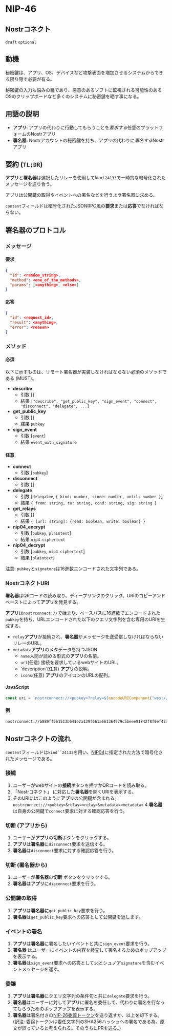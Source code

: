 NIP-46
======

Nostrコネクト
------------------------

`draft` `optional`

## 動機

秘密鍵は、アプリ、OS、デバイスなど攻撃表面を増加させるシステムからできる限り隠す必要が有る。

秘密鍵の入力も悩みの種であり、悪意のあるソフトに監視される可能性のあるOSのクリップボードなど多くのシステムに秘密鍵を晒す事になる。


## 用語の説明

* **アプリ**: アプリの代わりに行動してもらうことを*要求する*任意のプラットフォームのNostrアプリ
* **署名器**: Nostrアカウントの秘密鍵を持ち、アプリの代わりに*署名する*Nostrアプリ


## 要約 (`TL;DR`)

 
**アプリ**と**署名器**は選択したリレーを使用してkind `24133`で一時的な暗号化されたメッセージを送り合う。

アプリは公開鍵の取得やイベントへの署名などを行うよう署名器に求める。

`content`フィールドは暗号化されたJSONRPC風の**要求**または**応答**でなければならない。

## 署名器のプロトコル

### メッセージ

#### 要求

```json
{
  "id": <random_string>,
  "method": <one_of_the_methods>,
  "params": [<anything>, <else>]
}
```

#### 応答

```json
{
  "id": <request_id>,
  "result": <anything>,
  "error": <reason>
}
```

### メソッド


#### 必須

以下に示すものは、リモート署名器が実装しなければならない必須のメソッドである (MUST)。

- **describe**
  - 引数 []
  - 結果 `["describe", "get_public_key", "sign_event", "connect", "disconnect", "delegate", ...]`  
- **get_public_key**
  - 引数 []
  - 結果 `pubkey` 
- **sign_event**
  - 引数 [`event`]
  - 結果 `event_with_signature` 

#### 任意


- **connect**
  - 引数 [`pubkey`]
- **disconnect**
  - 引数 []
- **delegate** 
  - 引数 [`delegatee`, `{ kind: number, since: number, until: number }`]
  - 結果 `{ from: string, to: string, cond: string, sig: string }`
- **get_relays**
  - 引数 []
  - 結果 `{ [url: string]: {read: boolean, write: boolean} }` 
- **nip04_encrypt**
  - 引数 [`pubkey`, `plaintext`]
  - 結果 `nip4 ciphertext`
- **nip04_decrypt**
  - 引数 [`pubkey`, `nip4 ciphertext`]
  - 結果 [`plaintext`]


注意: `pubkey`と`signature`は16進数エンコードされた文字列である。


### NostrコネクトURI

**署名器**はQRコードの読み取り、ディープリンクのクリック、URIのコピーアンドペーストによって**アプリ**を発見する。

**アプリ**は`nostrconnect://`で始まり、ベースパスに16進数でエンコードされた`pubkey`を持ち、URLエンコードされた以下のクエリ文字列を含む専用のURIを生成する。

- `relay`**アプリ**が接続され、**署名器**がメッセージを送受信しなければならないリレーのURL。
- `metadata`**アプリ**のメタデータを持つJSON
    - `name`人間が読める形式の**アプリ**の名前。
    - `url`(任意) 接続を要求しているwebサイトのURL。
    - 'description`(任意) **アプリ**の説明。
    - `icons`(任意) **アプリ**のアイコンのURLの配列。

#### JavaScript

```js
const uri = `nostrconnect://<pubkey>?relay=${encodeURIComponent("wss://relay.damus.io")}&metadata=${encodeURIComponent(JSON.stringify({"name": "Example"}))}`
```

#### 例
```sh
nostrconnect://b889ff5b1513b641e2a139f661a661364979c5beee91842f8f0ef42ab558e9d4?relay=wss%3A%2F%2Frelay.damus.io&metadata=%7B%22name%22%3A%22Example%22%7D
```



## Nostrコネクトの流れ

`content`フィールドは`kind``24133`を用い、[NIP04](https://github.com/nostr-protocol/nips/blob/master/04.md)に指定された方法で暗号化されたメッセージである。

### 接続

1. ユーザーがwebサイトの**接続**ボタンを押すかQRコードを読み取る。
2. 「Nostrコネクト」  に対応した**署名器**を開くURIを表示する。
3. そのURIにはこのように**アプリ**の公開鍵が含まれる。 `nostrconnect://<pubkey>&relay=<relay>&metadata=<metadata>`
4.**署名器**は自身の公開鍵で`connect`要求に対する確認応答を行う。

### 切断 (アプリから)

1. ユーザーが**アプリ**の**切断**ボタンをクリックする。
2. **アプリ**は**署名器**に`disconnect`要求を送信する。
3. **署名器**は`disconnect`要求に対する確認応答を行う。

### 切断 (署名器から)

1. ユーザーが**署名器**の**切断** ボタンをクリックする。
2. **署名器**は**アプリ**に`diaconnect`要求を行う。


### 公開鍵の取得

1. **アプリ**は**署名器に**`get_public_key`要求を行う。
3. **署名器**は`get_public_key`要求への応答として公開鍵を返します。

### イベントの署名

1. **アプリ**は**署名器**に署名したいイベントと共に`sign_event`要求を行う。
2. **署名器** はユーザーにイベントの内容を検査して署名するためのポップアップを表示する。
3. **署名器**は`sign_event`要求への応答として`id`とシュノア`signature`を含むイベントメッセージを返す。

### 委譲

1. **アプリ**は**署名器**にクエリ文字列の条件句と共に`delegate`要求を行う。
2. **署名器**はユーザーに対して**アプリ**に署名を委任して、代わりに署名を行なってもらうためのポップアップを表示する。
3. **署名器**は署名付きの[NIP-26委譲トークン](https://github.com/nostr-protocol/nips/blob/master/26.md)を送り返すか、以上を却下する。 (訳注: 委譲トークンは委任文字列のSHA256ハッシュへの署名である為、原文が誤っていると考えられる。そのうちにPRを送る。)


